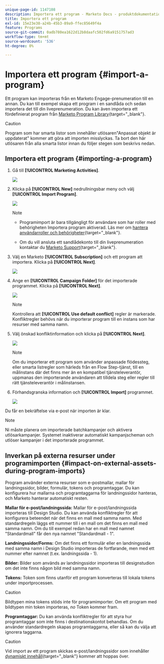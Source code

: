 ```yaml
---
unique-page-id: 1147108
description: Importera ett program - Marketo Docs - produktdokumentation
title: Importera ett program
exl-id: 15e23e38-a24b-45b3-89a9-ffec85649f4a
feature: Programs
source-git-commit: 0adb780ea1622d12b8daafc502fd6a9151757ad3
workflow-type: tm+mt
source-wordcount: '536'
ht-degree: 0%

---
```


# Importera ett program {#import-a-program}

Ett program kan importeras från en Marketo Engage-prenumeration till en annan. Du kan till exempel skapa ett program i en sandlåda och sedan importera det till din liveprenumeration. Du kan även importera ett fördefinierat program från [Marketo Program Library](/help/marketo/product-docs/core-marketo-concepts/programs/program-library/program-import-library-overview.md){target="_blank"}.

>[!CAUTION]
>
>Program som har smarta listor som innehåller utlösaren&quot;Anpassat objekt är uppdaterat&quot; kommer att göra att importen misslyckas. Ta bort den här utlösaren från alla smarta listor innan du följer stegen som beskrivs nedan.

## Importera ett program {#importing-a-program}

1. Gå till **[!UICONTROL Marketing Activities]**.

   ![](assets/import-a-program-1.png)

1. Klicka på **[!UICONTROL New]** nedrullningsbar meny och välj **[!UICONTROL Import Program]**.

   ![](assets/import-a-program-2.png)

   >[!NOTE]
   >
   >* Programimport är bara tillgängligt för användare som har roller med behörigheten Importera program aktiverad. Läs mer om [hantera användarroller och behörigheter](/help/marketo/product-docs/administration/users-and-roles/managing-user-roles-and-permissions.md){target="_blank"}.
   >
   >* Om du vill ansluta ett sandlådekonto till din liveprenumeration kontaktar du [Marketo Support](https://nation.marketo.com/t5/Support/ct-p/Support){target="_blank"}.

1. Välj en Marketo **[!UICONTROL Subscription]** och ett program att importera. Klicka på **[!UICONTROL Next]**.

   ![](assets/import-a-program-3.png)

1. Ange en **[!UICONTROL Campaign Folder]** för det importerade programmet. Klicka på **[!UICONTROL Next]**.

   ![](assets/import-a-program-4.png)

   >[!NOTE]
   >
   >Kontrollera att **[!UICONTROL Use default conflict]** regler är markerade. Konfliktregler behövs när du importerar program till en instans som har resurser med samma namn.

1. Välj önskad konfliktinformation och klicka på **[!UICONTROL Next]**.

   ![](assets/import-a-program-5.png)

   >[!NOTE]
   >
   >Om du importerar ett program som använder anpassade flödessteg, eller smarta listregler som härleds från en Flow Step-tjänst, till en målinstans där det finns mer än en kompatibel tjänsteleverantör, uppmanas den importerande användaren att tilldela steg eller regler till rätt tjänsteleverantör i målinstansen.

1. Förhandsgranska information och **[!UICONTROL Import]** programmet.

   ![](assets/import-a-program-6.png)

Du får en bekräftelse via e-post när importen är klar.

>[!NOTE]
>
>Ni måste planera om importerade batchkampanjer och aktivera utlösarkampanjer. Systemet inaktiverar automatiskt kampanjscheman och utlöser kampanjer i det importerade programmet.

## Inverkan på externa resurser under programimporten {#impact-on-external-assets-during-program-imports}

Program använder externa resurser som e-postmallar, mallar för landningssidor, bilder, formulär, tokens och programtaggar. Du kan konfigurera hur mallarna och programtaggarna för landningssidor hanteras, och Marketo hanterar automatiskt resten.

**Mallar för e-post/landningssida:** Mallar för e-post/landningssida importeras till Design Studio. Du kan använda konfliktregler för att konfigurera beteendet när det finns en mall med samma namn. Med standardregeln läggs ett nummer till i en mall om det finns en mall med samma namn. Om du till exempel redan har en mall med namnet &quot;Standardmall&quot; får den nya namnet &quot;Standardmall - 1&quot;.

**Landningssidor/Forms:** Om det finns ett formulär eller en landningssida med samma namn i Design Studio importeras de fortfarande, men med ett nummer efter namnet (t.ex. landningssida - 1).

**Bilder:** Bilder som används av landningssidor importeras till designstudion om det inte finns någon bild med samma namn.

**Tokens:** Token som finns utanför ett program konverteras till lokala tokens under importprocessen.

>[!CAUTION]
>
>Bildtypen mina tokens stöds inte för programimporter. Om ett program med bildtypen min token importeras, _no_ Token kommer fram.

**Programtaggar:** Du kan använda konfliktregler för att styra hur programtaggar som inte finns i destinationskontot behandlas. Om du använder standardregeln skapas programtaggarna, eller så kan du välja att ignorera taggarna.

>[!CAUTION]
>
>Vid import av ett program skickas e-post/landningssidor som innehåller [dynamiskt innehåll](/help/marketo/product-docs/personalization/segmentation-and-snippets/segmentation/understanding-dynamic-content.md){target="_blank"} kommer att hoppas över.

